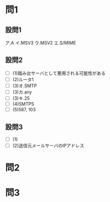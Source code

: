 # 問1

## 設問1

ア.A
イ.MSV3
ウ.MSV2
エ.S/MIME

## 設問2

- [ ] (1)踏み台サーバとして悪用される可能性がある
- [ ] (2)ルータ1
- [ ] (3)オ.SMTP
- [ ] (3)カ.any
- [ ] (3)キ.25
- [ ] (4)SMTPS
- [ ] (5)587, 103

## 設問3

- [ ] (1)
- [ ] (2)送信元メールサーバのIPアドレス

# 問2

# 問3
